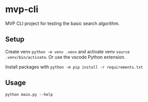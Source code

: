 # mvp-cli

MVP CLI project for testing the basic search algorithm.

## Setup

Create venv `python -m venv .venv` and activate venv `source .venv/bin/activate`.
Or use the vscode Python extension.

Install packages with `python -m pip install -r requirements.txt`

## Usage

`python main.py --help`